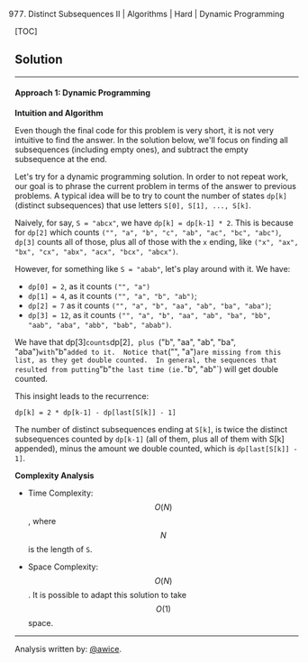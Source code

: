 977. Distinct Subsequences II | Algorithms | Hard | Dynamic Programming

[TOC]

## Solution
---
#### Approach 1: Dynamic Programming

**Intuition and Algorithm**

Even though the final code for this problem is very short, it is not very intuitive to find the answer.  In the solution below, we'll focus on finding all subsequences (including empty ones), and subtract the empty subsequence at the end.

Let's try for a dynamic programming solution.  In order to not repeat work, our goal is to phrase the current problem in terms of the answer to previous problems.  A typical idea will be to try to count the number of states `dp[k]` (distinct subsequences) that use letters `S[0], S[1], ..., S[k]`.

Naively, for say, `S = "abcx"`, we have `dp[k] = dp[k-1] * 2`.  This is because for `dp[2]` which counts `("", "a", "b", "c", "ab", "ac", "bc", "abc")`, `dp[3]` counts all of those, plus all of those with the `x` ending, like `("x", "ax", "bx", "cx", "abx", "acx", "bcx", "abcx")`.

However, for something like `S = "abab"`, let's play around with it.  We have:

* `dp[0] = 2`, as it counts `("", "a")`
* `dp[1] = 4`, as it counts `("", "a", "b", "ab")`;
* `dp[2] = 7` as it counts `("", "a", "b", "aa", "ab", "ba", "aba")`;
* `dp[3] = 12`, as it counts `("", "a", "b", "aa", "ab", "ba", "bb", "aab", "aba", "abb", "bab", "abab")`.

We have that dp[3]` counts `dp[2]`, plus `("b", "aa", "ab", "ba", "aba")` with `"b"` added to it.  Notice that `("", "a")` are missing from this list, as they get double counted.  In general, the sequences that resulted from putting `"b"` the last time (ie. `"b", "ab"`) will get double counted.

This insight leads to the recurrence:

`dp[k] = 2 * dp[k-1] - dp[last[S[k]] - 1]`

The number of distinct subsequences ending at `S[k]`, is twice the distinct subsequences counted by `dp[k-1]` (all of them, plus all of them with S[k] appended), minus the amount we double counted, which is `dp[last[S[k]] - 1]`.



**Complexity Analysis**

* Time Complexity:  $$O(N)$$, where $$N$$ is the length of `S`.

* Space Complexity:  $$O(N)$$.  It is possible to adapt this solution to take $$O(1)$$ space.




---


Analysis written by: [@awice](https://leetcode.com/awice).
